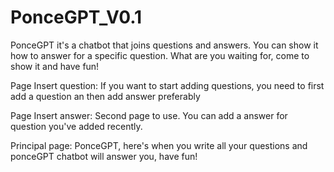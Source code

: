# PonceGPT_V0.1
PonceGPT it's a chatbot that joins questions and answers. You can show it how to answer for a specific question. What are you waiting for, come to show it and have fun!

Page Insert question: If you want to start adding questions, you need to first add a question an then add answer preferably

Page Insert answer: Second page to use. You can add a answer for question you've added recently.

Principal page: PonceGPT, here's when you write all your questions and ponceGPT chatbot will answer you, have fun!
